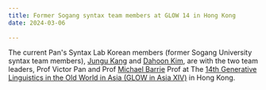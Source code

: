 ```yaml
---
title: Former Sogang syntax team members at GLOW 14 in Hong Kong
date: 2024-03-06
  
---
```

The current Pan's Syntax Lab Korean members (former Sogang University syntax team members), [Jungu Kang](https://www.jungukang.win) and [Dahoon Kim](https://sites.google.com/view/downykim/home), are with the two team leaders, Prof Victor Pan and Prof [Michael Barrie](http://mikebarrie.com) 
Prof at The [14th Generative Linguistics in the Old World in Asia (GLOW in Asia XIV)](https://ling.cuhk.edu.hk/glowxiv/) in Hong Kong. 

